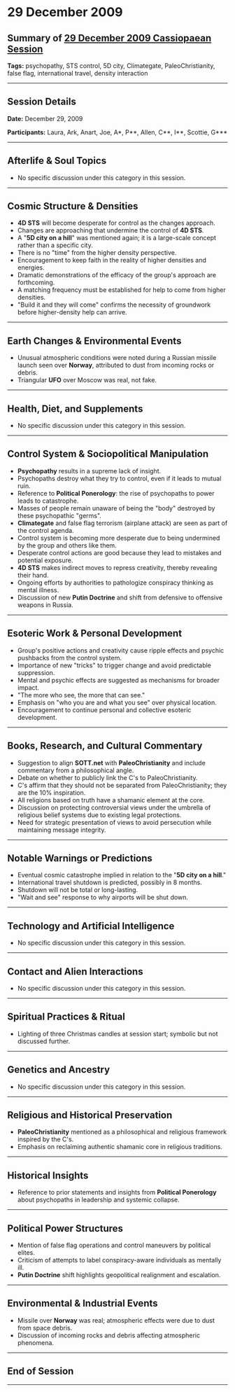 # 29 December 2009

## Summary of [29 December 2009 Cassiopaean Session](https://cassiopaea.org/forum/threads/session-29-december-2009.15338/)

**Tags:** psychopathy, STS control, 5D city, Climategate, PaleoChristianity, false flag, international travel, density interaction

---

## Session Details

**Date:** December 29, 2009

**Participants:** Laura, Ark, Anart, Joe, A*, P**, Allen, C**, I**, Scottie, G***

---

## Afterlife & Soul Topics

- No specific discussion under this category in this session.

---

## Cosmic Structure & Densities

- **4D STS** will become desperate for control as the changes approach.
- Changes are approaching that undermine the control of **4D STS**.
- A "**5D city on a hill**" was mentioned again; it is a large-scale concept rather than a specific city.
- There is no "time" from the higher density perspective.
- Encouragement to keep faith in the reality of higher densities and energies.
- Dramatic demonstrations of the efficacy of the group's approach are forthcoming.
- A matching frequency must be established for help to come from higher densities.
- "Build it and they will come" confirms the necessity of groundwork before higher-density help can arrive.

---

## Earth Changes & Environmental Events

- Unusual atmospheric conditions were noted during a Russian missile launch seen over **Norway**, attributed to dust from incoming rocks or debris.
- Triangular **UFO** over Moscow was real, not fake.

---

## Health, Diet, and Supplements

- No specific discussion under this category in this session.

---

## Control System & Sociopolitical Manipulation

- **Psychopathy** results in a supreme lack of insight.
- Psychopaths destroy what they try to control, even if it leads to mutual ruin.
- Reference to **Political Ponerology**: the rise of psychopaths to power leads to catastrophe.
- Masses of people remain unaware of being the "body" destroyed by these psychopathic "germs".
- **Climategate** and false flag terrorism (airplane attack) are seen as part of the control agenda.
- Control system is becoming more desperate due to being undermined by the group and others like them.
- Desperate control actions are good because they lead to mistakes and potential exposure.
- **4D STS** makes indirect moves to repress creativity, thereby revealing their hand.
- Ongoing efforts by authorities to pathologize conspiracy thinking as mental illness.
- Discussion of new **Putin Doctrine** and shift from defensive to offensive weapons in Russia.

---

## Esoteric Work & Personal Development

- Group's positive actions and creativity cause ripple effects and psychic pushbacks from the control system.
- Importance of new "tricks" to trigger change and avoid predictable suppression.
- Mental and psychic effects are suggested as mechanisms for broader impact.
- "The more who see, the more that can see."
- Emphasis on "who you are and what you see" over physical location.
- Encouragement to continue personal and collective esoteric development.

---

## Books, Research, and Cultural Commentary

- Suggestion to align **SOTT.net** with **PaleoChristianity** and include commentary from a philosophical angle.
- Debate on whether to publicly link the C's to PaleoChristianity.
- C's affirm that they should not be separated from PaleoChristianity; they are the 10% inspiration.
- All religions based on truth have a shamanic element at the core.
- Discussion on protecting controversial views under the umbrella of religious belief systems due to existing legal protections.
- Need for strategic presentation of views to avoid persecution while maintaining message integrity.

---

## Notable Warnings or Predictions

- Eventual cosmic catastrophe implied in relation to the "**5D city on a hill**."
- International travel shutdown is predicted, possibly in 8 months.
- Shutdown will not be total or long-lasting.
- "Wait and see" response to why airports will be shut down.

---

## Technology and Artificial Intelligence

- No specific discussion under this category in this session.

---

## Contact and Alien Interactions

- No specific discussion under this category in this session.

---

## Spiritual Practices & Ritual

- Lighting of three Christmas candles at session start; symbolic but not discussed further.

---

## Genetics and Ancestry

- No specific discussion under this category in this session.

---

## Religious and Historical Preservation

- **PaleoChristianity** mentioned as a philosophical and religious framework inspired by the C's.
- Emphasis on reclaiming authentic shamanic core in religious traditions.

---

## Historical Insights

- Reference to prior statements and insights from **Political Ponerology** about psychopaths in leadership and systemic collapse.

---

## Political Power Structures

- Mention of false flag operations and control maneuvers by political elites.
- Criticism of attempts to label conspiracy-aware individuals as mentally ill.
- **Putin Doctrine** shift highlights geopolitical realignment and escalation.

---

## Environmental & Industrial Events

- Missile over **Norway** was real; atmospheric effects were due to dust from space debris.
- Discussion of incoming rocks and debris affecting atmospheric phenomena.

---

## End of Session

---